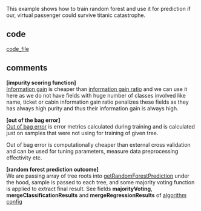 

This example shows how to train random forest and use it for prediction if our, 
virtual passenger could survive titanic catastrophe.


## code
[code_file](docs/code_snippets/randomForest.ts)

## comments

**[impurity scoring function]**  
[Information gain](../api/modules/impurity.md#getinformationgainforsplit) 
is cheaper than [information gain ratio](../api/modules/impurity.md#getinformationgainratioforsplit) 
and we can use it here as we do not have fields with huge number of classes involved like name, ticket or cabin
information gain ratio penalizes these fields as they has always high purity
and thus their information gain is always high.



**[out of the bag error]**  
[Out of bag error](https://en.wikipedia.org/wiki/Out-of-bag_error) is error metrics calculated during 
training and is calculated just on samples that were not using for training of given tree.

Out of bag error is computationally cheaper than external cross validation and can be used for tuning parameters, 
measure data preprocessing effectivity etc. 




**[random forest prediction outcome]**  
We are passing array of tree roots into [getRandomForestPrediction](../api/modules.md#getrandomforestprediction) under the hood,
sample is passed to each tree, and some majority voting function is applied to extract final 
result. See fields **majorityVoting**, **mergeClassificationResults** and **mergeRegressionResults** of 
[algorithm config](../api/modules.md#treegardenconfiguration)

